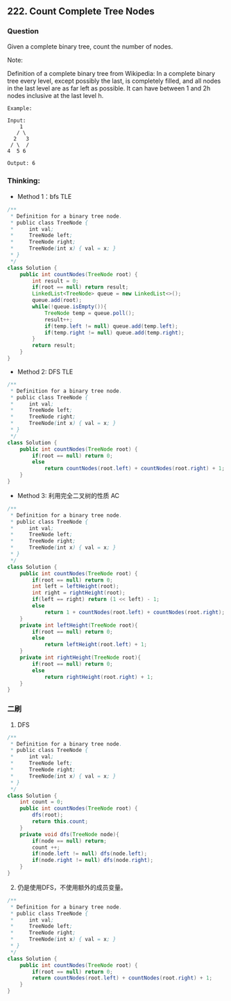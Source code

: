 ## 222. Count Complete Tree Nodes

### Question
Given a complete binary tree, count the number of nodes.

Note:

Definition of a complete binary tree from Wikipedia:
In a complete binary tree every level, except possibly the last, is completely filled, and all nodes in the last level are as far left as possible. It can have between 1 and 2h nodes inclusive at the last level h.

```
Example:

Input:
    1
   / \
  2   3
 / \  /
4  5 6

Output: 6

```

### Thinking:
* Method 1：bfs TLE

```Java
/**
 * Definition for a binary tree node.
 * public class TreeNode {
 *     int val;
 *     TreeNode left;
 *     TreeNode right;
 *     TreeNode(int x) { val = x; }
 * }
 */
class Solution {
    public int countNodes(TreeNode root) {
        int result = 0;
        if(root == null) return result;
        LinkedList<TreeNode> queue = new LinkedList<>();
        queue.add(root);
        while(!queue.isEmpty()){
            TreeNode temp = queue.poll();
            result++;
            if(temp.left != null) queue.add(temp.left);
            if(temp.right != null) queue.add(temp.right);
        }
        return result;
    }
}
```

* Method 2: DFS TLE

```Java
/**
 * Definition for a binary tree node.
 * public class TreeNode {
 *     int val;
 *     TreeNode left;
 *     TreeNode right;
 *     TreeNode(int x) { val = x; }
 * }
 */
class Solution {
    public int countNodes(TreeNode root) {
        if(root == null) return 0;
        else
            return countNodes(root.left) + countNodes(root.right) + 1;
    }
}
```

* Method 3: 利用完全二叉树的性质 AC

```Java
/**
 * Definition for a binary tree node.
 * public class TreeNode {
 *     int val;
 *     TreeNode left;
 *     TreeNode right;
 *     TreeNode(int x) { val = x; }
 * }
 */
class Solution {
    public int countNodes(TreeNode root) {
        if(root == null) return 0;
        int left = leftHeight(root);
        int right = rightHeight(root);
        if(left == right) return (1 << left) - 1;
        else
            return 1 + countNodes(root.left) + countNodes(root.right);
    }
    private int leftHeight(TreeNode root){
        if(root == null) return 0;
        else
            return leftHeight(root.left) + 1;
    }
    private int rightHeight(TreeNode root){
        if(root == null) return 0;
        else
            return rightHeight(root.right) + 1;
    }
}
```

### 二刷
1. DFS
```Java
/**
 * Definition for a binary tree node.
 * public class TreeNode {
 *     int val;
 *     TreeNode left;
 *     TreeNode right;
 *     TreeNode(int x) { val = x; }
 * }
 */
class Solution {
    int count = 0;
    public int countNodes(TreeNode root) {
        dfs(root);
        return this.count;
    }
    private void dfs(TreeNode node){
        if(node == null) return;
        count ++;
        if(node.left != null) dfs(node.left);
        if(node.right != null) dfs(node.right);
    }
}
```

2. 仍是使用DFS，不使用额外的成员变量。
```Java
/**
 * Definition for a binary tree node.
 * public class TreeNode {
 *     int val;
 *     TreeNode left;
 *     TreeNode right;
 *     TreeNode(int x) { val = x; }
 * }
 */
class Solution {
    public int countNodes(TreeNode root) {
        if(root == null) return 0;
        return countNodes(root.left) + countNodes(root.right) + 1;
    }
}
```